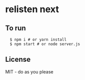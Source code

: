 # relisten next

## To run
```
  $ npm i # or yarn install
  $ npm start # or node server.js
```

## License
MIT - do as you please
